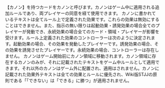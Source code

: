 【カノン】を持つカードをカノンと呼びます。カノンはゲーム中に適用される追加ルールであり、両プレイヤーの同意を経て使用できます。
カノンに書かれているテキストは全てルール上で定義された効果です。これらの効果は無効にすることはできません。また、指示の無い限りは起動効果・誘発効果の場合全てのプレイヤーが発動でき、永続効果の場合全てのカード・領域・プレイヤーが影響を受けます。ルール上定義された効果のコントローラーは次のように決定されます。起動効果の場合、その効果を発動したプレイヤーです。誘発効果の場合、その効果を誘発させたプレイヤーです。永続効果の場合、コントローラーは存在しません。
カノンはゲーム開始前にカノン領域に移動されます。カノン領域に存在するカノンのみが、それに記載されたテキストをゲーム中ルールとして適用できます。それ以外のカノンはゲーム外に配置され、適用はされません。カノンに記載された効果外テキストは全ての効果とルールに優先され、Wiki版STJJの原則である「「できない」は「できる」に勝つ」が適用されません。